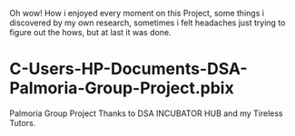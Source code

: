 Oh wow! How i enjoyed every moment on this Project, some things i discovered by my own research, sometimes i felt headaches just trying to figure out the hows, but at last it was done.
# C-Users-HP-Documents-DSA-Palmoria-Group-Project.pbix
Palmoria Group Project
Thanks to DSA INCUBATOR HUB  and my Tireless Tutors. 
